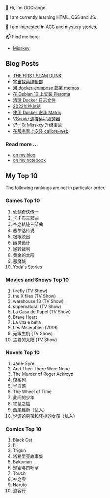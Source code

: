 🍊 Hi, I'm OOOrange.

🌱 I am currently learning HTML, CSS and JS.

👀 I am interested in ACG and mystery stories.

📬 Find me here:

- [Misskey](@juju@f.jymuoyu.com)

## Blog Posts

<!-- BLOG-POST-LIST:START -->
- [THE FIRST SLAM DUNK](https://blog.notomorrow.club/posts/2023/04/2023042601/)
- [宇宙探索编辑部](https://blog.notomorrow.club/posts/2023/04/2023040701/)
- [用 docker-compose 部署 memos](https://tech.notomorrow.club/posts/2023022801/)
- [在 Debian 10 上安装 Pleroma](https://tech.notomorrow.club/posts/2023021901/)
- [清理 Docker 日志文件](https://tech.notomorrow.club/posts/2023012701/)
- [2022年终总结](https://blog.notomorrow.club/posts/2023/01/2023010801/)
- [使用 Docker 安装 Matrix](https://tech.notomorrow.club/posts/2022082001/)
- [VScode 连接远程服务器](https://tech.notomorrow.club/posts/2022081401/)
- [记一次 Misskey 升级事故](https://tech.notomorrow.club/posts/2022080701/)
- [在服务器上安装 calibre-web](https://tech.notomorrow.club/posts/2022072201/)
<!-- BLOG-POST-LIST:END -->

### Read more ...

- [on my blog](https://blog.notomorrow.club)
- [on my notebook](https://tech.notomorrow.club)

## My Top 10

The following rankings are not in particular order.

### Games Top 10

1. 仙剑奇侠传一
2. 卡卡布三部曲
3. 空之轨迹三部曲
4. 塞尔达传说
5. 极限脱出
6. 幽灵诡计
7. 逆转裁判
8. 黄金的太阳
9. 恶魔城
10. Yoda's Stories

### Movies and Shows Top 10

1. firefly (TV Show)
2. the X files (TV Show)
3. warehouse 13 (TV Show)
4. supernatural (TV Show)
5. La Casa de Papel (TV Show)
6. Brave Heart
7. La vita e bella
8. Les Miserables (2019)
9. 无限生机 (TV Show)
10. 主君的太阳 (TV Show)

### Novels Top 10

1. Jane· Eyre
2. And Then There Were None
3. The Murder of Roger Ackroyd
4. 馆系列
5. 半自落
6. The Wheel of Time
7. 此间的少年
8. 铁鼠之槛
9. 西尾维新（乱入）
10. 说谎的男孩和坏掉的女孩（乱入）

### Comics Top 10

1. Black Cat
2. I'll
3. Trigun
4. 塔希里亚故事集
5. Bakuman
6. 蜂蜜与四叶草
7. Touch
8. 神之雫
9. Naruto
10. 浪客行

